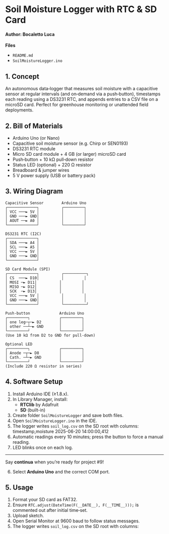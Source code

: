 # Soil Moisture Logger with RTC & SD Card
#### Author: Bocaletto Luca

**Files**  
- `README.md`  
- `SoilMoistureLogger.ino`

## 1. Concept  
An autonomous data‐logger that measures soil moisture with a capacitive sensor at regular intervals (and on‐demand via a push‐button), timestamps each reading using a DS3231 RTC, and appends entries to a CSV file on a microSD card. Perfect for greenhouse monitoring or unattended field deployments.

## 2. Bill of Materials  
- Arduino Uno (or Nano)  
- Capacitive soil moisture sensor (e.g. Chirp or SEN0193)  
- DS3231 RTC module  
- Micro SD card module + 4 GB (or larger) microSD card  
- Push‐button + 10 kΩ pull‐down resistor  
- Status LED (optional) + 220 Ω resistor  
- Breadboard & jumper wires  
- 5 V power supply (USB or battery pack)

## 3. Wiring Diagram

    Capacitive Sensor        Arduino Uno
    ┌─────────────┐          ┌─────────┐
    │ VCC ───► 5V │          │         │
    │ GND ───► GND│          │         │
    │ AOUT ──► A0 │          │         │
    └─────────────┘          └─────────┘

    DS3231 RTC (I2C)
    ┌─────────────┐
    │ SDA ───► A4 │
    │ SCL ───► A5 │
    │ VCC ───► 5V │
    │ GND ───► GND│
    └─────────────┘

    SD Card Module (SPI)
    ┌─────────────┐          ┌──────────┐
    │ CS  ───► D10│          │         │
    │ MOSI ─► D11│          │         │
    │ MISO ─► D12│          │         │
    │ SCK  ─► D13│          │         │
    │ VCC ───► 5V │          │         │
    │ GND ───► GND│          │         │
    └─────────────┘          └──────────┘

    Push‐button             Arduino Uno
    ┌─────────┐             ┌─────────┐
    │ one leg─┬─► D2        │         │
    │ other ──┴─► GND       │         │
    └─────────┘             └─────────┘
    (Use 10 kΩ from D2 to GND for pull‐down)

    Optional LED
    ┌─────────┐             ┌─────────┐
    │ Anode ─┬─► D8         │         │
    │ Cath. ─┴─► GND        │         │
    └─────────┘             └─────────┘
    (Include 220 Ω resistor in series)

## 4. Software Setup  
1. Install Arduino IDE (≥1.8.x).  
2. In Library Manager, install:
   - **RTClib** by Adafruit  
   - **SD** (built-in)  
3. Create folder `SoilMoistureLogger` and save both files.  
4. Open `SoilMoistureLogger.ino` in the IDE.
5. The logger writes `soil_log.csv` on the SD root with columns: timestamp,moisture 2025-06-20 14:00:00,412
6. Automatic readings every 10 minutes; press the button to force a manual reading.  
7. LED blinks once on each log.

---

Say **continua** when you’re ready for project #9!  

6. Select **Arduino Uno** and the correct COM port.

## 5. Usage  
1. Format your SD card as FAT32.  
2. Ensure `RTC.adjust(DateTime(F(__DATE__), F(__TIME__)));` is commented out after initial time‐set.  
3. Upload sketch.  
4. Open Serial Monitor at 9600 baud to follow status messages.  
5. The logger writes `soil_log.csv` on the SD root with columns:
